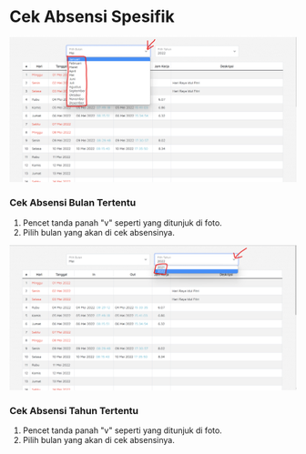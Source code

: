 # Cek Absensi Spesifik



![Pilih bulan](<../.gitbook/assets/image (1).png>)

### Cek Absensi Bulan Tertentu

1. Pencet tanda panah "v" seperti yang ditunjuk di foto.
2. Pilih bulan yang akan di cek absensinya.

![Pilih tahun](<../.gitbook/assets/image (3) (1).png>)

### Cek Absensi Tahun Tertentu

1. Pencet tanda panah "v" seperti yang ditunjuk di foto.
2. Pilih bulan yang akan di cek absensinya.
